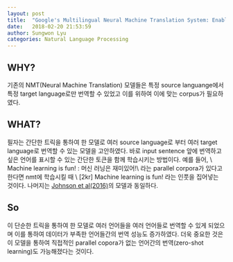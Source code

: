 ```yaml
---
layout: post
title:  "Google's Multilingual Neural Machine Translation System: Enabling Zero-Shot Translation"
date:   2018-02-20 21:53:59
author: Sungwon Lyu
categories: Natural Language Processing
---
```

## WHY? 
기존의 NMT(Neural Machine Translation) 모델들은 특정 source languange에서 특정 target language로만 번역할 수 있었고 이를 위하여 이에 맞는 corpus가 필요하였다. 

## WHAT?
필자는 간단한 트릭을 통하여 한 모델로 여러 source language로 부터 여러 target language로 번역할 수 있는 모델을 고안하였다. 바로 input sentence 앞에 번역하고 싶은 언어를 표시할 수 있는 간단한 토큰을 함께 학습시키는 방법이다. 예를 들어, \\
Machine learning is fun! : 머신 러닝은 재미있어!\\
라는 parallel corpora가 있다고 한다면 nmt에 학습시킬 때 \\
[2kr] Machine learning is fun! 라는 인풋을 집어넣는 것이다. 나머지는 [Johnson et al(2016)]()의 모델과 동일하다. 

## So
이 단순한 트릭을 통하여 한 모델로 여러 언어들을 여러 언어들로 번역할 수 있게 되었으며 이를 통하여 데이터가 부족한 언어들간의 번역 성능도 증가하였다. 더욱 중요한 것은 이 모델을 통하여 직접적인 parallel copora가 없는 언어간의 번역(zero-shot learning)도 가능해졌다는 것이다. 